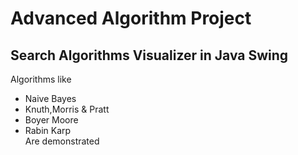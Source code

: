 # Advanced Algorithm Project  
## Search Algorithms Visualizer in Java Swing  
Algorithms like    
- Naive Bayes  
- Knuth,Morris & Pratt  
- Boyer Moore  
- Rabin Karp  
Are demonstrated  

